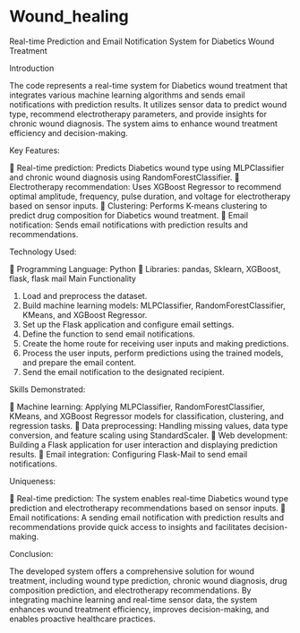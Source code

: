 # Wound_healing
Real-time Prediction and Email Notification System for Diabetics Wound Treatment

Introduction

The code represents a real-time system for Diabetics wound treatment that integrates various machine learning algorithms and sends email notifications with prediction results. It utilizes sensor data to predict wound type, recommend electrotherapy parameters, and provide insights for chronic wound diagnosis. The system aims to enhance wound treatment efficiency and decision-making.

Key Features:

	Real-time prediction: Predicts Diabetics wound type using MLPClassifier and chronic wound diagnosis using RandomForestClassifier.
	Electrotherapy recommendation: Uses XGBoost Regressor to recommend optimal amplitude, frequency, pulse duration, and voltage for electrotherapy based on sensor inputs.
	Clustering: Performs K-means clustering to predict drug composition for Diabetics wound treatment.
	Email notification: Sends email notifications with prediction results and recommendations.

Technology Used:

	Programming Language: Python
	Libraries: pandas, Sklearn, XGBoost, flask, flask mail
Main Functionality
1.	Load and preprocess the dataset.
2.	Build machine learning models: MLPClassifier, RandomForestClassifier, KMeans, and XGBoost Regressor.
3.	Set up the Flask application and configure email settings.
4.	Define the function to send email notifications.
5.	Create the home route for receiving user inputs and making predictions.
6.	Process the user inputs, perform predictions using the trained models, and prepare the email content.
7.	Send the email notification to the designated recipient.

Skills Demonstrated:

	Machine learning: Applying MLPClassifier, RandomForestClassifier, KMeans, and XGBoost Regressor models for classification, clustering, and regression tasks.
	Data preprocessing: Handling missing values, data type conversion, and feature scaling using StandardScaler.
	Web development: Building a Flask application for user interaction and displaying prediction results.
	Email integration: Configuring Flask-Mail to send email notifications.

Uniqueness:

	Real-time prediction: The system enables real-time Diabetics wound type prediction and electrotherapy recommendations based on sensor inputs.
	Email notifications: A sending email notification with prediction results and recommendations provide quick access to insights and facilitates decision-making.

Conclusion:

The developed system offers a comprehensive solution for wound treatment, including wound type prediction, chronic wound diagnosis, drug composition prediction, and electrotherapy recommendations. By integrating machine learning and real-time sensor data, the system enhances wound treatment efficiency, improves decision-making, and enables proactive healthcare practices.


 


